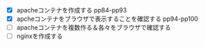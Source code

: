 - [x] apacheコンテナを作成する pp84-pp93
- [x] apcheコンテナをブラウザで表示することを確認する pp94-pp100
- [ ] apacheコンテナを複数作る＆各々をブラウザで確認する
- [ ] nginxを作成する